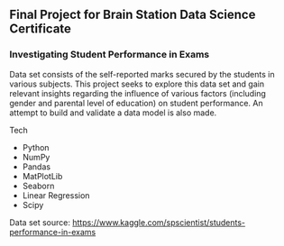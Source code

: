 ## Final Project for Brain Station Data Science Certificate

### Investigating Student Performance in Exams

Data set consists of the self-reported marks secured by the students in various subjects. This project seeks to explore this data set and gain relevant insights regarding the influence of various factors (including gender and parental level of education) on student performance. An attempt to build and validate a data model is also made. 

Tech
* Python
* NumPy
* Pandas
* MatPlotLib
* Seaborn
* Linear Regression
* Scipy

Data set source: 
https://www.kaggle.com/spscientist/students-performance-in-exams
